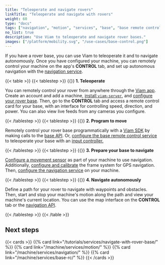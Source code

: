 ```yaml
---
title: "Teleoperate and navigate rovers"
linkTitle: "Teleoperate and navigate with rovers"
weight: 60
type: "docs"
tags: ["navigation", "motion", "services", "base", "base remote control"]
no_list: true
description: "Use Viam to teleoperate and navigate rover bases."
images: ["/platform/mobility.svg", "/use-cases/base-control.png"]
---
```


If you have a rover base, you can use Viam to teleoperate it and to navigate autonomously.
Once you have configured your machine, you can remotely control your machine on the app's **CONTROL** tab, and set up autonomous navigation with the [navigation service](/machine/services/navigation/).

{{< table >}}
{{< tablestep >}}
{{<imgproc src="/use-cases/base-control.png" class="fill alignright" resize="200x" style="max-width: 200px" declaredimensions=true alt="Base control card">}}
**1. Teleoperate**

You can remotely control your rover from anywhere through the [Viam app](https://app.viam.com).
Create an account and add a machine, [install `viam-server`](/get-started/installation/), and [configure your rover base](/machine/components/base/).
Then, go to the **CONTROL** tab and access a remote control card for your base, with an interface for controlling speed, direction, and power.
You can also view live feeds from any cameras you configure.

{{< /tablestep >}}
{{< tablestep >}}
{{<imgproc src="/machine/services/icons/base-rc.svg" class="fill alignleft" resize="200x" style="max-width: 200px" declaredimensions=true alt="Base remote control service icon.">}}
**2. Program to move**

Remotely control your rover base programmatically with a [Viam SDK](/sdks/) by making calls to the [base API](/machine/components/base/#api).
Or, [configure the base remote control service](/machine/services/base-rc/) to teleoperate your base with an [input controller.](/machine/components/input-controller/)

{{< /tablestep >}}
{{< tablestep >}}
{{<imgproc src="/machine/services/icons/navigation.svg" class="fill alignright" resize="200x" style="max-width: 200px" declaredimensions=true alt="Navigation icon.">}}
**3. Prepare your base to navigate**

[Configure a movement sensor](/machine/components/movement-sensor/) as part of your machine to use navigation.
Additionally, [configure and calibrate](/machine/services/navigation/#configure-and-calibrate-the-frame-system-service-for-gps-navigation) the frame system for GPS navigation.
Then, [configure the navigation service](/machine/services/navigation/) on your machine.

{{< /tablestep >}}
{{< tablestep >}}
{{<imgproc src="/use-cases/navigation-card.png" class="fill alignleft" resize="200x" style="max-width: 300px" declaredimensions=true alt="Navigation map card">}}
**4. Navigate autonomously**

Define a path for your rover to navigate with waypoints and obstacles. Then, start and stop your machine's motion along the path and view your machine's current location. You can use the map interface on the **CONTROL** tab or the [navigation API](/machine/services/navigation/#api).

{{< /tablestep >}}
{{< /table >}}

## Next steps

{{< cards >}}
{{% card link="/tutorials/services/navigate-with-rover-base/" %}}
{{% card link="/machine/services/motion/" %}}
{{% card link="/machine/services/navigation/" %}}
{{% card link="/machine/services/base-rc/" %}}
{{< /cards >}}
